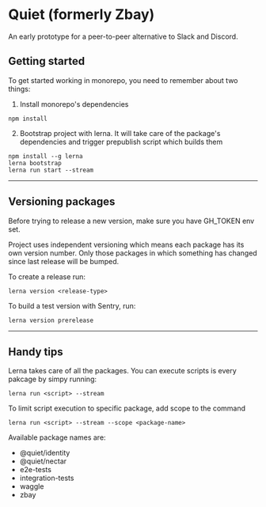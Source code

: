 # Quiet (formerly Zbay)

An early prototype for a peer-to-peer alternative to Slack and Discord.

## Getting started
To get started working in monorepo, you need to remember about two things:

1. Install monorepo's dependencies

```
npm install
```

2. Bootstrap project with lerna. It will take care of the package's dependencies and trigger prepublish script which builds them

```
npm install --g lerna
lerna bootstrap
lerna run start --stream
```

----

## Versioning packages
Before trying to release a new version, make sure you have GH_TOKEN env set.

Project uses independent versioning which means each package has its own version number. Only those packages in which something has changed since last release will be bumped.

To create a release run:

```
lerna version <release-type>
```

To build a test version with Sentry, run:

```
lerna version prerelease
```

----

## Handy tips
Lerna takes care of all the packages. You can execute scripts is every pakcage by simpy running:

```
lerna run <script> --stream
```

To limit script execution to specific package, add scope to the command

```
lerna run <script> --stream --scope <package-name>
```

Available package names are:
- @quiet/identity
- @quiet/nectar
- e2e-tests
- integration-tests
- waggle
- zbay

